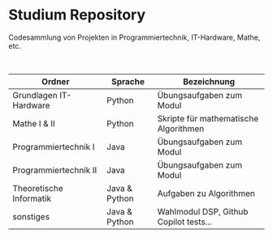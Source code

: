 # Studium Repository

Codesammlung von Projekten in Programmiertechnik, IT-Hardware, Mathe, etc.

<br>

| Ordner                  | Sprache                      | Bezeichnung                                           |
| ----------------------- | ---------------------------- | ----------------------------------------------------- |
| Grundlagen IT-Hardware  | Python                       | Übungsaufgaben zum Modul                              |
| Mathe I & II            | Python                       | Skripte für mathematische Algorithmen                 |
| Programmiertechnik I    | Java                         | Übungsaufgaben zum Modul                              |
| Programmiertechnik II   | Java                         | Übungsaufgaben zum Modul                              |
| Theoretische Informatik | Java & Python                | Aufgaben zu Algorithmen                               |
| sonstiges               | Java & Python                | Wahlmodul DSP, Github Copilot tests...                |
